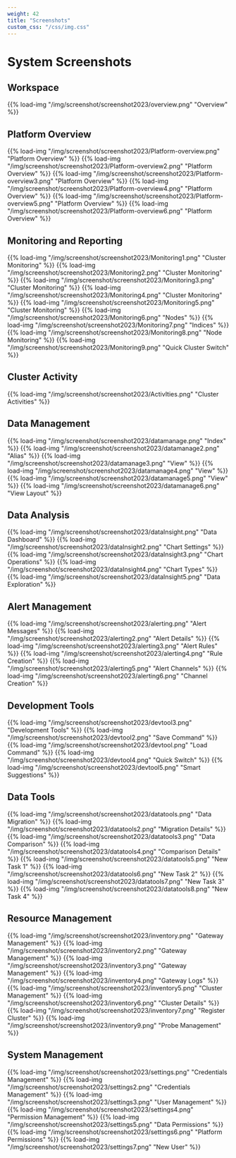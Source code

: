 ```yaml
---
weight: 42
title: "Screenshots"
custom_css: "/css/img.css"
---
```


# System Screenshots

## Workspace

{{% load-img "/img/screenshot/screenshot2023/overview.png" "Overview" %}}

## Platform Overview

{{% load-img "/img/screenshot/screenshot2023/Platform-overview.png" "Platform Overview" %}}
{{% load-img "/img/screenshot/screenshot2023/Platform-overview2.png" "Platform Overview" %}}
{{% load-img "/img/screenshot/screenshot2023/Platform-overview3.png" "Platform Overview" %}}
{{% load-img "/img/screenshot/screenshot2023/Platform-overview4.png" "Platform Overview" %}}
{{% load-img "/img/screenshot/screenshot2023/Platform-overview5.png" "Platform Overview" %}}
{{% load-img "/img/screenshot/screenshot2023/Platform-overview6.png" "Platform Overview" %}}

## Monitoring and Reporting

{{% load-img "/img/screenshot/screenshot2023/Monitoring1.png" "Cluster Monitoring" %}}
{{% load-img "/img/screenshot/screenshot2023/Monitoring2.png" "Cluster Monitoring" %}}
{{% load-img "/img/screenshot/screenshot2023/Monitoring3.png" "Cluster Monitoring" %}}
{{% load-img "/img/screenshot/screenshot2023/Monitoring4.png" "Cluster Monitoring" %}}
{{% load-img "/img/screenshot/screenshot2023/Monitoring5.png" "Cluster Monitoring" %}}
{{% load-img "/img/screenshot/screenshot2023/Monitoring6.png" "Nodes" %}}
{{% load-img "/img/screenshot/screenshot2023/Monitoring7.png" "Indices" %}}
{{% load-img "/img/screenshot/screenshot2023/Monitoring8.png" "Node Monitoring" %}}
{{% load-img "/img/screenshot/screenshot2023/Monitoring9.png" "Quick Cluster Switch" %}}

## Cluster Activity

{{% load-img "/img/screenshot/screenshot2023/ActivIties.png" "Cluster Activities" %}}

## Data Management

{{% load-img "/img/screenshot/screenshot2023/datamanage.png" "Index" %}}
{{% load-img "/img/screenshot/screenshot2023/datamanage2.png" "Alias" %}}
{{% load-img "/img/screenshot/screenshot2023/datamanage3.png" "View" %}}
{{% load-img "/img/screenshot/screenshot2023/datamanage4.png" "View" %}}
{{% load-img "/img/screenshot/screenshot2023/datamanage5.png" "View" %}}
{{% load-img "/img/screenshot/screenshot2023/datamanage6.png" "View Layout" %}}

## Data Analysis

{{% load-img "/img/screenshot/screenshot2023/dataInsight.png" "Data Dashboard" %}}
{{% load-img "/img/screenshot/screenshot2023/dataInsight2.png" "Chart Settings" %}}
{{% load-img "/img/screenshot/screenshot2023/dataInsight3.png" "Chart Operations" %}}
{{% load-img "/img/screenshot/screenshot2023/dataInsight4.png" "Chart Types" %}}
{{% load-img "/img/screenshot/screenshot2023/dataInsight5.png" "Data Exploration" %}}

## Alert Management

{{% load-img "/img/screenshot/screenshot2023/alerting.png" "Alert Messages" %}}
{{% load-img "/img/screenshot/screenshot2023/alerting2.png" "Alert Details" %}}
{{% load-img "/img/screenshot/screenshot2023/alerting3.png" "Alert Rules" %}}
{{% load-img "/img/screenshot/screenshot2023/alerting4.png" "Rule Creation" %}}
{{% load-img "/img/screenshot/screenshot2023/alerting5.png" "Alert Channels" %}}
{{% load-img "/img/screenshot/screenshot2023/alerting6.png" "Channel Creation" %}}

## Development Tools

{{% load-img "/img/screenshot/screenshot2023/devtool3.png" "Development Tools" %}}
{{% load-img "/img/screenshot/screenshot2023/devtool2.png" "Save Command" %}}
{{% load-img "/img/screenshot/screenshot2023/devtool.png" "Load Command" %}}
{{% load-img "/img/screenshot/screenshot2023/devtool4.png" "Quick Switch" %}}
{{% load-img "/img/screenshot/screenshot2023/devtool5.png" "Smart Suggestions" %}}

## Data Tools

{{% load-img "/img/screenshot/screenshot2023/datatools.png" "Data Migration" %}}
{{% load-img "/img/screenshot/screenshot2023/datatools2.png" "Migration Details" %}}
{{% load-img "/img/screenshot/screenshot2023/datatools3.png" "Data Comparison" %}}
{{% load-img "/img/screenshot/screenshot2023/datatools4.png" "Comparison Details" %}}
{{% load-img "/img/screenshot/screenshot2023/datatools5.png" "New Task 1" %}}
{{% load-img "/img/screenshot/screenshot2023/datatools6.png" "New Task 2" %}}
{{% load-img "/img/screenshot/screenshot2023/datatools7.png" "New Task 3" %}}
{{% load-img "/img/screenshot/screenshot2023/datatools8.png" "New Task 4" %}}

## Resource Management

{{% load-img "/img/screenshot/screenshot2023/inventory.png" "Gateway Management" %}}
{{% load-img "/img/screenshot/screenshot2023/inventory2.png" "Gateway Management" %}}
{{% load-img "/img/screenshot/screenshot2023/inventory3.png" "Gateway Management" %}}
{{% load-img "/img/screenshot/screenshot2023/inventory4.png" "Gateway Logs" %}}
{{% load-img "/img/screenshot/screenshot2023/inventory5.png" "Cluster Management" %}}
{{% load-img "/img/screenshot/screenshot2023/inventory6.png" "Cluster Details" %}}
{{% load-img "/img/screenshot/screenshot2023/inventory7.png" "Register Cluster" %}}
{{% load-img "/img/screenshot/screenshot2023/inventory9.png" "Probe Management" %}}

## System Management

{{% load-img "/img/screenshot/screenshot2023/settings.png" "Credentials Management" %}}
{{% load-img "/img/screenshot/screenshot2023/settings2.png" "Credentials Management" %}}
{{% load-img "/img/screenshot/screenshot2023/settings3.png" "User Management" %}}
{{% load-img "/img/screenshot/screenshot2023/settings4.png" "Permission Management" %}}
{{% load-img "/img/screenshot/screenshot2023/settings5.png" "Data Permissions" %}}
{{% load-img "/img/screenshot/screenshot2023/settings6.png" "Platform Permissions" %}}
{{% load-img "/img/screenshot/screenshot2023/settings7.png" "New User" %}}
